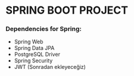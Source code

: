 # SPRING BOOT PROJECT

### Dependencies for Spring:
* Spring Web
* Spring Data JPA
* PostgreSQL Driver
* Spring Security
* JWT (Sonradan ekleyeceğiz)

